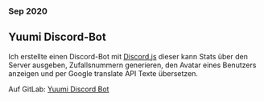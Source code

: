 ### Sep 2020

## Yuumi Discord-Bot

Ich erstellte einen Discord-Bot mit [Discord.js](https://discord.js.org/#/) dieser kann Stats über den Server ausgeben, Zufallsnummern generieren, den Avatar eines Benutzers anzeigen und per Google translate API Texte übersetzen.

Auf GitLab: [Yuumi Discord Bot](https://gitlab.wuersch.org/iccee0/yuumi-dc-bot)
